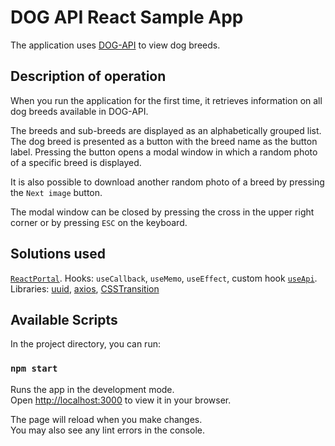 # DOG API React Sample App

The application uses [DOG-API](https://dog.ceo/dog-api/documentation/) to view dog breeds.

## Description of operation
When you run the application for the first time, it retrieves information on all dog breeds available in DOG-API. 

The breeds and sub-breeds are displayed as an alphabetically grouped list.  The dog breed is presented as a button with the breed name as the button label.
Pressing the button opens a modal window in which a random photo of a specific breed is displayed.

It is also possible to download another random photo of a breed by pressing the `Next image` button.

The modal window can be closed by pressing the cross in the upper right corner or by pressing `ESC` on the keyboard.

## Solutions used
[`ReactPortal`](https://pl.reactjs.org/docs/portals.html).
Hooks: `useCallback`, `useMemo`, `useEffect`, custom hook [`useApi`](https://github.com/rom-ero/react-dog-api/blob/master/src/hooks/useApi.js).
Libraries:  [uuid](https://www.npmjs.com/package/uuid), [axios](https://www.npmjs.com/package/axios), [CSSTransition](https://github.com/reactjs/react-transition-group)
## Available Scripts

In the project directory, you can run:

### `npm start`

Runs the app in the development mode.\
Open [http://localhost:3000](http://localhost:3000) to view it in your browser.

The page will reload when you make changes.\
You may also see any lint errors in the console.
 